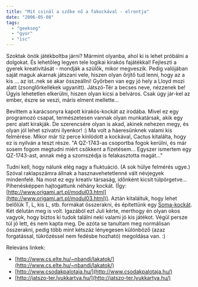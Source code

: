 ```yaml
---
title: "Mit csinál a szőke nő a fakockával - elrontja"
date: "2006-05-08"
tags: 
  - "geekseg"
  - "gyor"
  - "isc"
---
```


Szoktak önök játékboltba járni? Mármint olyanba, ahol ki is lehet próbálni a dolgokat. És lehetőleg legyen tele logikai kirakós fajátékkal! Fejleszti a gyerek kreativitását - mondják a szülők, mikor megveszik. Pedig valójában saját maguk akarnak játszani vele, hiszen olyan őrjítő tud lenni, hogy az a kis ... az ist..nek se akar összeállni! Győrben van egy jó hely a Lloyd mozi alatt (zsonglőrkellékek ugyanitt). Játszó-Tér a becses neve, nézzenek be! Úgyis lehetetlen elkerülni, hiszen olyan kicsi a belváros. Csak úgy jár-kel az ember, észre se veszi, máris elment mellette...

Bevittem a karácsonyra kapott kirakós-kockát az irodába. Mivel ez egy programozó csapat, természetesen vannak olyan munkatársak, akik egy perc alatt kirakják. De szerencsére olyan is akad, akinek nehezen megy, és olyan jól lehet szivatni ilyenkor! :) Ma volt a háeresünknek valami kis felmérése. Mikor már tíz perce kínlódott a kockával, Cactus kitalálta, hogy ez is nyilván a teszt része. "A QZ-1743-as csoportba fogok kerülni, és már sosem fogom megtudni miért csökkent a fizetésem... Egyszer ismertem egy QZ-1743-ast, annak még a szomszédja is felakasztotta magát..."

Tudni kell, hogy nálunk elég nagy a fluktuáció. (A sok hülye felmérés ugye.) Szóval raklapszámra állnak a hasznavehetetlenné vált névjegyek mindenfelé. Na most ez egy kreatív társaság, időnként kicsit túlpörgetve... Pihenésképpen hajtogattunk néhány kockát. (Így: [http://www.origami.art.pl/modul03.html](http://www.origami.art.pl/modul03.html)). Aztán kitaláltuk, hogy lehet belőlük T, L, kis L, stb. formákat összerakni, és építettünk egy [Soma-kockát](http://users.ids.net/~salberg/soma/Soma.html). Két délután meg is volt. Igazából ezt Juli kérte, merthogy én olyan okos vagyok, hogy biztos ki tudok találni neki valami jó kis játékot. Végül persze túl jó lett, és nem kapta meg. De azóta se tanultam meg normálisan összerakni, pedig több mint kétszáz lényegesen különböző (azaz forgatással, tükrözéssel nem fedésbe hozható) megoldása van. :)

Releváns linkek:

- [http://www.cs.elte.hu/~nbandi/lakatok/](http://www.cs.elte.hu/~nbandi/lakatok/)
- [http://www.csodakpalotaja.hu/](http://www.csodakpalotaja.hu/)
- [http://jatszo-ter.lyukkartya.hu/](http://jatszo-ter.lyukkartya.hu/)

